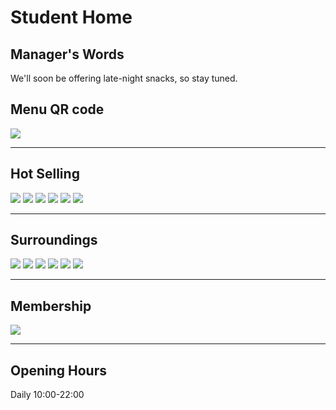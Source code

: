 # Student Home

## Manager's Words

We'll soon be offering late-night snacks, so stay tuned.

## Menu QR code

<img src="https://img.xmummap.com/S_student_menu%20.webp" />

---

## Hot Selling

<div class="image-slide">
<img src="https://img.xmummap.com/S_student_hot (1).webp" />
<img src="https://img.xmummap.com/S_student_hot (2).webp" />
<img src="https://img.xmummap.com/S_student_hot (3).webp" />
<img src="https://img.xmummap.com/S_student_hot (4).webp" />
<img src="https://img.xmummap.com/S_student_hot (5).webp" />
<img src="https://img.xmummap.com/S_student_hot (6).webp" />
</div>

---

## Surroundings

<div class="image-slide">
<img src="https://img.xmummap.com/S_student_surd (2).webp" />
<img src="https://img.xmummap.com/S_student_surd (1).webp" />
<img src="https://img.xmummap.com/S_student_surd (3).webp" />
<img src="https://img.xmummap.com/S_student_surd (4).webp" />
<img src="https://img.xmummap.com/S_student_surd (5).webp" />
<img src="https://img.xmummap.com/S_student_surd (6).webp" />
</div>

---

## Membership

<img src="https://img.xmummap.com/11_student_vip.webp" />

---

## Opening Hours

Daily 10:00-22:00
